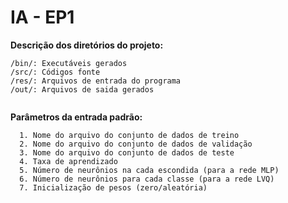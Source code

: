 # IA - EP1
**Descrição dos diretórios do projeto:**
```
/bin/: Executáveis gerados
/src/: Códigos fonte
/res/: Arquivos de entrada do programa
/out/: Arquivos de saida gerados
```
```
```
**Parâmetros da entrada padrão:**
```
  1. Nome do arquivo do conjunto de dados de treino
  2. Nome do arquivo do conjunto de dados de validação
  3. Nome do arquivo do conjunto de dados de teste
  4. Taxa de aprendizado 
  5. Número de neurônios na cada escondida (para a rede MLP)
  6. Número de neurônios para cada classe (para a rede LVQ)
  7. Inicialização de pesos (zero/aleatória)
```
